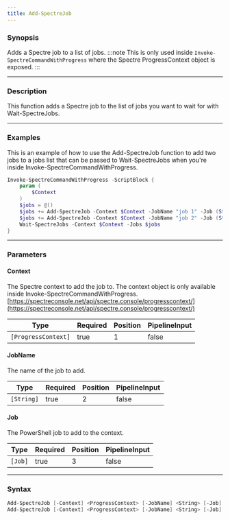 ```yaml
---
title: Add-SpectreJob
---
```




### Synopsis
Adds a Spectre job to a list of jobs.
:::note
This is only used inside `Invoke-SpectreCommandWithProgress` where the Spectre ProgressContext object is exposed.
:::

---

### Description

This function adds a Spectre job to the list of jobs you want to wait for with Wait-SpectreJobs.

---

### Examples
This is an example of how to use the Add-SpectreJob function to add two jobs to a jobs list that can be passed to Wait-SpectreJobs when you're inside Invoke-SpectreCommandWithProgress.

```powershell
Invoke-SpectreCommandWithProgress -ScriptBlock {
    param (
        $Context
    )
    $jobs = @()
    $jobs += Add-SpectreJob -Context $Context -JobName "job 1" -Job (Start-Job { Start-Sleep -Seconds 5 })
    $jobs += Add-SpectreJob -Context $Context -JobName "job 2" -Job (Start-Job { Start-Sleep -Seconds 10 })
    Wait-SpectreJobs -Context $Context -Jobs $jobs
}
```

---

### Parameters
#### **Context**
The Spectre context to add the job to. The context object is only available inside Invoke-SpectreCommandWithProgress.
[https://spectreconsole.net/api/spectre.console/progresscontext/](https://spectreconsole.net/api/spectre.console/progresscontext/)

|Type               |Required|Position|PipelineInput|
|-------------------|--------|--------|-------------|
|`[ProgressContext]`|true    |1       |false        |

#### **JobName**
The name of the job to add.

|Type      |Required|Position|PipelineInput|
|----------|--------|--------|-------------|
|`[String]`|true    |2       |false        |

#### **Job**
The PowerShell job to add to the context.

|Type   |Required|Position|PipelineInput|
|-------|--------|--------|-------------|
|`[Job]`|true    |3       |false        |

---

### Syntax
```powershell
Add-SpectreJob [-Context] <ProgressContext> [-JobName] <String> [-Job] <Job> [<CommonParameters>]
Add-SpectreJob [-Context] <ProgressContext> [-JobName] <String> [-Job] <Job> [<CommonParameters>]
```
